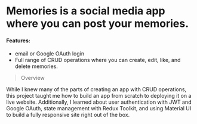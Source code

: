 # Memories is a social media app where you can post your memories.

#### Features: 

* email or Google OAuth login
* Full range of CRUD operations where you can create, edit, like, and delete memories.




> Overview

  While I knew many of the parts of creating an app with CRUD operations, this project taught me how to build an app from scratch to deploying it on a live website.
  Additionally, I learned about user authentication with JWT and Google OAuth, state management with Redux Toolkit, and using Material UI to build a fully responsive site right out of the box.
